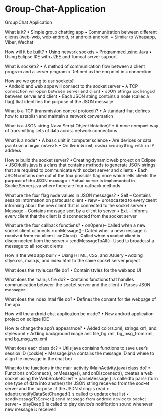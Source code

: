Group-Chat-Application
======================

Group Chat Application

What is it?
•	Simple group chatting app
•	Communication between different clients (web-web, web-android, or android-android)
•	Similar to Whatsapp, Viber, Wechat

How will it be built?
•	Using network sockets
•	Programmed using Java
•	Using Eclipse IDE with J2EE and Tomcat server support

What is sockets?
•	A method of communication flow between a client program and a server program
•	Defined as the endpoint in a connection

How are we going to use sockets?	
•	Android and web apps will connect to the socket server
•	A TCP connection will open between server and client 
•	JSON strings exchanged between server and client 
•	Each JSON string contains a node (called a flag) that identifies the purpose of the JSON message

What is a TCP (transmission control protocol)?
•	A standard that defines how to establish and maintain a network conversation 

What is a JSON string (Java Script Object Notation)?
•	A more compact way of transmitting sets of data across network connections

What is a node?
•	A basic unit in computer science
•	Are devices or data points on a larger network 
•	On the internet, nodes are anything with an IP address 

How to build the socket server?
•	Creating dynamic web project on Eclipse 
•	JSONutils.java is a class that contains methods to generate JSON strings that are required to communicate with socket server and clients
•	Each JSON contains one out of the four possible flag node which tells clients the purpose of the JSON message
•	Actual server is implemented in SocketServer.java where there are four callback methods

What are the four flag node values in JSON messages?
•	Self – Contains session information on particular client
•	New – Broadcasted to every client informing about the new client that is connected to the socket server
•	Message – Contains message sent by a client to server 
•	Exit – Informs every client that the client is disconnected from the socket server

What are the four callback functions?
•	onOpen()– Called when a new socket client connects
•	onMessage()– Called when a new message is received from the client 
•	onClose()– Called when a socket client is disconnected from the server
•	sendMessageToAll()– Used to broadcast a message to all socket clients

How is the web app built?
•	Using HTML, CSS, and JQuery 
•	Adding stlye.css, main.js, and index.html to the same socket server project

What does the style.css file do?
•	Contain styles for the web app UI

What does the main.js file do?
•	Contains functions that handles communication between the socket server and the client 
•	Parses JSON messages

What does the index.html file do?
•	Defines the content for the webpage of the app

How will the android chat application be made? 
•	New android application project on eclipse IDE

How to change the app’s appearance?
•	Added colors.xml, strings.xml, and styles.xml
•	Adding background image and tile_bg.xml, bg_msg_from.xml, and bg_msg_you.xml

What does each class do?
•	Utils.java contains functions to save user’s session ID (cookie)
•	Message.java contains the message ID and where to align the message in the chat box

What do the functions in the main activity (MainActivity.java) class do?
•	Functions onConnect(), onMessage(), and onDisconnect(), creates a web socket using the WebSocketClient 
•	parseMessage() is calle dto parse (turn one type of data into another) the JSON string received from the socket server and the purpose of the JSON string is read 
•	adapter.notifyDataSetChanged() is called to update chat list
•	sendMessageToServer() send message from android device to socket server
•	playBeep() is called to play device’s notification sound whenever new message is received 


